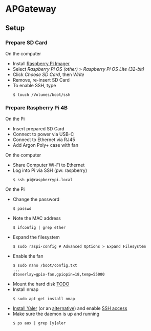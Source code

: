 # APGateway
## Setup
### Prepare SD Card
On the computer
- Install [Raspberry Pi Imager](https://www.raspberrypi.org/software/)
- Select _Raspberry Pi OS (other)_ > _Raspberry Pi OS Lite (32-bit)_
- Click _Choose SD Card_, then _Write_
- Remove, re-insert SD Card
- To enable SSH, type
    ```
    $ touch /Volumes/boot/ssh
    ```

### Prepare Raspberry Pi 4B
On the Pi
- Insert prepared SD Card
- Connect to power via USB-C
- Connect to Ethernet via RJ45
- Add Argon Poly+ case with fan

On the computer
- Share Computer Wi-Fi to Ethernet
- Log into Pi via SSH (pw: raspberry)
    ```
    $ ssh pi@raspberrypi.local
    ```

On the Pi
- Change the password
    ```
    $ passwd
    ```
- Note the MAC address
    ```
    $ ifconfig | grep ether
    ```
- Expand the filesystem
    ```
    $ sudo raspi-config # Advanced Options > Expand Filesystem
    ```
- Enable the fan
    ```
    $ sudo nano /boot/config.txt
    ...
    dtoverlay=gpio-fan,gpiopin=18,temp=55000
    ```
- Mount the hard disk
    [TODO](https://www.raspberrypi.org/documentation/configuration/external-storage.md)
- Install nmap
    ```
    $ sudo apt-get install nmap
    ```
- [Install Yaler](https://yaler.net/raspberrypi) (or an [alternative](https://alternativeto.net/software/yaler/)) and enable [SSH access](https://yaler.net/raspberrypi#SSH)
- Make sure the daemon is up and running
    ```
    $ ps aux | grep [y]aler
    ```
